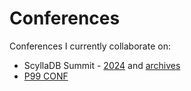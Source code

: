 # Conferences
Conferences I currently collaborate on:
 - ScyllaDB Summit - [2024](https://www.scylladb.com/scylladb-summit-2024/presentations/) and [archives](https://www.scylladb.com/resources/tech-talks/)
 - [P99 CONF](https://www.p99conf.io/)
